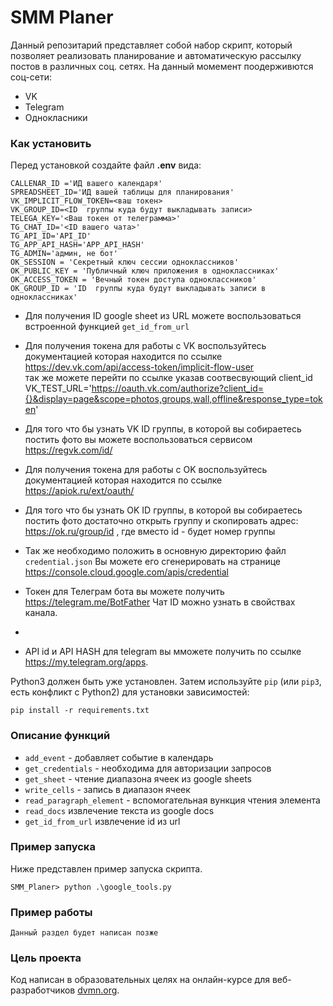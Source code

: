 # SMM Planer

Данный репозитарий представляет собой набор скрипт, который позволяет реализовать планирование и автоматическую рассылку постов в различных соц. сетях.
На данный момемент поодерживются соц-сети:
- VK
- Telegram
- Однокласники
### Как установить

Перед установкой создайте файл **.env** вида:
```
CALLENAR_ID ='ИД вашего календаря'
SPREADSHEET_ID='ИД вашей таблицы для планирования'
VK_IMPLICIT_FLOW_TOKEN=<ваш токен>
VK_GROUP_ID=<ID  группы куда будут выкладывать записи>
TELEGA_KEY='<Ваш токен от телеграмма>'
TG_CHAT_ID='<ID вашего чата>'
TG_API_ID='API_ID'
TG_APP_API_HASH='APP_API_HASH'
TG_ADMIN='админ, не бот'
OK_SESSION = 'Секретный ключ сессии одноклассников'
OK_PUBLIC_KEY = 'Публичный ключ приложения в одноклассниках'
OK_ACCESS_TOKEN = 'Вечный токен доступа одноклассников'
OK_GROUP_ID = 'ID  группы куда будут выкладывать записи в одноклассниках'
```

- Для получения ID google sheet из URL  можете воспользоваться встроенной функцией
`get_id_from_url`

- Для получения токена для работы с VK  воспользуйтесь документацией которая находится по ссылке
https://dev.vk.com/api/access-token/implicit-flow-user  
так же можете перейти по ссылке указав соотвесвующий client_id
VK_TEST_URL='https://oauth.vk.com/authorize?client_id={}&display=page&scope=photos,groups,wall,offline&response_type=token'

- Для того что бы узнать VK ID  группы, в которой вы собираетесь постить фото вы можете воспользоваться сервисом 
https://regvk.com/id/

- Для получения токена для работы с OK  воспользуйтесь документацией которая находится по ссылке
https://apiok.ru/ext/oauth/ 

- Для того что бы узнать OK ID  группы, в которой вы собираетесь постить фото достаточно открыть группу и скопировать адрес:
https://ok.ru/group/id , где вместо id - будет номер группы

- Так же необходимо положить в основную директорию файл `credential.json`
Вы можете его сгенерировать на странице https://console.cloud.google.com/apis/credential

- Токен для Телеграм бота вы можете получить https://telegram.me/BotFather Чат ID можно узнать в свойствах канала.
- 
- API id и API HASH для  telegram  вы мможете получить по ссылке https://my.telegram.org/apps.

Python3 должен быть уже установлен. 
Затем используйте `pip` (или `pip3`, есть конфликт с Python2) для установки зависимостей:
```
pip install -r requirements.txt
```
### Описание функций

- `add_event` - добавляет событие в календарь
- `get_credentials` - необходима для авторизации запросов
- `get_sheet` - чтение диапазона ячеек из google sheets
- `write_cells` - запись в диапазон ячеек
- `read_paragraph_element` - вспомогательная вункция чтения элемента
- `read_docs` извлечение текста из google docs
- `get_id_from_url` извлечение id из url


### Пример запуска

Ниже представлен пример запуска скрипта.

```
SMM_Planer> python .\google_tools.py  
```
### Пример работы
```
Данный раздел будет написан позже
```


### Цель проекта

Код написан в образовательных целях на онлайн-курсе для веб-разработчиков [dvmn.org](https://dvmn.org/).